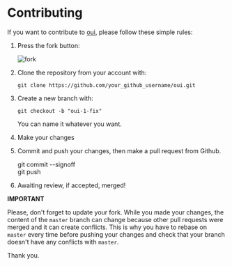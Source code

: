Contributing
================================================================================

If you want to contribute to [oui](https://github.com/zhaojh329/oui), please follow these simple rules:

1. Press the fork button:

    ![fork](http://oi58.tinypic.com/jj2trm.jpg)

2. Clone the repository from your account with:

    ```
    git clone https://github.com/your_github_username/oui.git
    ```

3. Create a new branch with:

    ```
    git checkout -b "oui-1-fix"
    ```
    You can name it whatever you want.

4. Make your changes

5. Commit and push your changes, then make a pull request from Github.

    git commit --signoff  
    git push
    
6. Awaiting review, if accepted, merged!

**IMPORTANT**

Please, don't forget to update your fork. While you made your changes, 
the content of the `master` branch can change because other pull requests 
were merged and it can create conflicts. This is why you have to rebase 
on `master` every time before pushing your changes and check that your 
branch doesn't have any conflicts with `master`.

Thank you.
